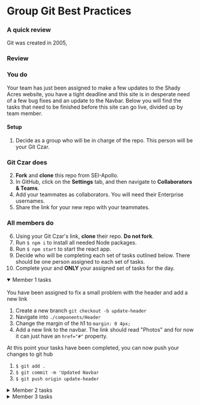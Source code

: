 # Group Git Best Practices

### A quick review

Git was created in 2005,

### Review

### You do

Your team has just been assigned to make a few updates to the Shady Acres website, you have a tight deadline and this site is in desperate need of a few bug fixes and an update to the Navbar. Below you will find the tasks that need to be finished before this site can go live, divided up by team member.

#### Setup

1. Decide as a group who will be in charge of the repo. This person will be your Git Czar.

### Git Czar does

2. **Fork** and **clone** this repo from SEI-Apollo.
3. In GitHub, click on the **Settings** tab, and then navigate to **Collaborators & Teams**.
4. Add your teammates as collaborators. You will need their Enterprise usernames.
5. Share the link for your new repo with your teammates.

### All members do

6. Using your Git Czar's link, **clone** their repo. **Do not fork**.
7. Run `$ npm i` to install all needed Node packages.
8. Run `$ npm start` to start the react app.
9. Decide who will be completing each set of tasks outlined below. There should be one person assigned to each set of tasks.
10. Complete your and **ONLY** your assigned set of tasks for the day.

<details open>
<summary> Member 1 tasks</summary>
<br>
You have been assigned to fix a small problem with the header and add a new link

1. Create a new branch `git checkout -b update-header`
2. Navigate into `./components/Header`
3. Change the margin of the h1 to `margin: 0 4px;`
4. Add a new link to the navbar. The link should read "Photos" and for now it can just have an `href="#"` property.

At this point your tasks have been completed, you can now push your changes to git hub

1. `$ git add .`
2. `$ git commit -m 'Updated Navbar`
3. `$ git push origin update-header`

</details>

<details>
<summary> Member 2 tasks</summary>
<br>
</details>

<details>
<summary> Member 3 tasks</summary>
<br>
</details>
